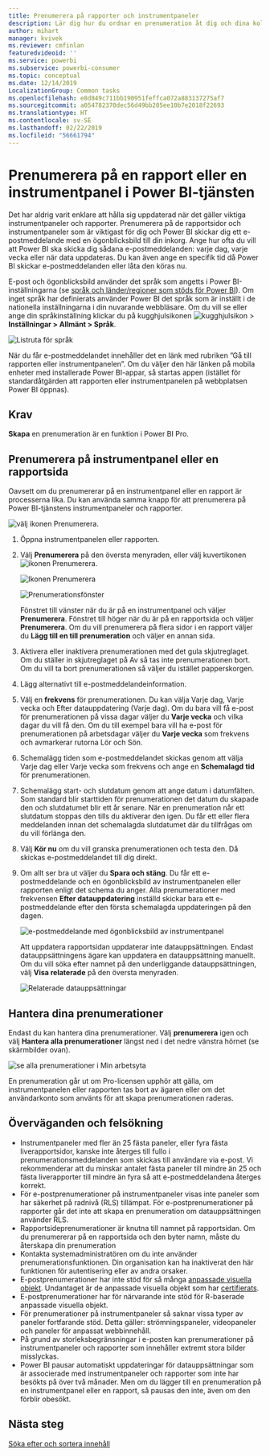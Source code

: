 ```yaml
---
title: Prenumerera på rapporter och instrumentpaneler
description: Lär dig hur du ordnar en prenumeration åt dig och dina kollegor på en ögonblicksbild via e-post av en Power BI-rapport eller instrumentpanel.
author: mihart
manager: kvivek
ms.reviewer: cmfinlan
featuredvideoid: ''
ms.service: powerbi
ms.subservice: powerbi-consumer
ms.topic: conceptual
ms.date: 12/14/2019
LocalizationGroup: Common tasks
ms.openlocfilehash: e8d849c711bb190951feffca072a883137275af7
ms.sourcegitcommit: a054782370dec56d49bb205ee10b7e2018f22693
ms.translationtype: HT
ms.contentlocale: sv-SE
ms.lasthandoff: 02/22/2019
ms.locfileid: "56661794"
---
```

# <a name="subscribe-to-a-report-or-dashboard-in-power-bi-service"></a>Prenumerera på en rapport eller en instrumentpanel i Power BI-tjänsten 
Det har aldrig varit enklare att hålla sig uppdaterad när det gäller viktiga instrumentpaneler och rapporter. Prenumerera på de rapportsidor och instrumentpaneler som är viktigast för dig och Power BI skickar dig ett e-postmeddelande med en ögonblicksbild till din inkorg. Ange hur ofta du vill att Power BI ska skicka dig sådana e-postmeddelanden: varje dag, varje vecka eller när data uppdateras. Du kan även ange en specifik tid då Power BI skickar e-postmeddelanden eller låta den köras nu.  

E-post och ögonblicksbild använder det språk som angetts i Power BI-inställningarna (se [språk och länder/regioner som stöds för Power BI](../supported-languages-countries-regions.md)). Om inget språk har definierats använder Power BI det språk som är inställt i de nationella inställningarna i din nuvarande webbläsare. Om du vill se eller ange din språkinställning klickar du på kugghjulsikonen ![kugghjulsikon](./media/end-user-subscribe/power-bi-settings-icon.png) > **Inställningar > Allmänt > Språk**. 

![Listruta för språk](./media/end-user-subscribe/power-bi-language.png)

När du får e-postmeddelandet innehåller det en länk med rubriken ”Gå till rapporten eller instrumentpanelen”. Om du väljer den här länken på mobila enheter med installerade Power BI-appar, så startas appen (istället för standardåtgärden att rapporten eller instrumentpanelen på webbplatsen Power BI öppnas).


## <a name="requirements"></a>Krav
**Skapa** en prenumeration är en funktion i Power BI Pro.   

## <a name="subscribe-to-a-dashboard-or-a-report-page"></a>Prenumerera på instrumentpanel eller en rapportsida
Oavsett om du prenumererar på en instrumentpanel eller en rapport är processerna lika. Du kan använda samma knapp för att prenumerera på Power BI-tjänstens instrumentpaneler och rapporter.
 
![välj ikonen Prenumerera](./media/end-user-subscribe/power-bi-subscribe-orientation.png).

1. Öppna instrumentpanelen eller rapporten.
2. Välj **Prenumerera** på den översta menyraden, eller välj kuvertikonen ![ikonen Prenumerera](./media/end-user-subscribe/power-bi-icon-envelope.png).
   
   ![Ikonen Prenumerera](./media/end-user-subscribe/power-bi-subscribe-icon.png)

   ![Prenumerationsfönster](./media/end-user-subscribe/power-bi-emails-new.png)
    
    Fönstret till vänster när du är på en instrumentpanel och väljer **Prenumerera**. Fönstret till höger när du är på en rapportsida och väljer **Prenumerera**. Om du vill prenumerera på flera sidor i en rapport väljer du **Lägg till en till prenumeration** och väljer en annan sida. 

4. Aktivera eller inaktivera prenumerationen med det gula skjutreglaget.  Om du ställer in skjutreglaget på Av så tas inte prenumerationen bort. Om du vill ta bort prenumerationen så väljer du istället papperskorgen.

4. Lägg alternativt till e-postmeddelandeinformation. 

5. Välj en **frekvens** för prenumerationen.  Du kan välja Varje dag, Varje vecka och Efter datauppdatering (Varje dag).  Om du bara vill få e-post för prenumerationen på vissa dagar väljer du **Varje vecka** och vilka dagar du vill få den.  Om du till exempel bara vill ha e-post för prenumerationen på arbetsdagar väljer du **Varje vecka** som frekvens och avmarkerar rutorna Lör och Sön.   

6. Schemalägg tiden som e-postmeddelandet skickas genom att välja Varje dag eller Varje vecka som frekvens och ange en **Schemalagd** **tid** för prenumerationen.   

7. Schemalägg start- och slutdatum genom att ange datum i datumfälten. Som standard blir starttiden för prenumerationen det datum du skapade den och slutdatumet blir ett år senare. När en prenumeration når ett slutdatum stoppas den tills du aktiverar den igen.  Du får ett eller flera meddelanden innan det schemalagda slutdatumet där du tillfrågas om du vill förlänga den.     

8. Välj **Kör nu** om du vill granska prenumerationen och testa den.  Då skickas e-postmeddelandet till dig direkt. 

8. Om allt ser bra ut väljer du **Spara och stäng**. Du får ett e-postmeddelande och en ögonblicksbild av instrumentpanelen eller rapporten enligt det schema du anger. Alla prenumerationer med frekvensen **Efter datauppdatering** inställd skickar bara ett e-postmeddelande efter den första schemalagda uppdateringen på den dagen.
   
   ![e-postmeddelande med ögonblicksbild av instrumentpanel](media/end-user-subscribe/power-bi-subscribe-email.png)
   
    Att uppdatera rapportsidan uppdaterar inte datauppsättningen. Endast datauppsättningens ägare kan uppdatera en datauppsättning manuellt. Om du vill söka efter namnet på den underliggande datauppsättningen, välj **Visa relaterade** på den översta menyraden.
   
    ![Relaterade datauppsättningar](./media/end-user-subscribe/power-bi-view-related-screen.png)


## <a name="manage-your-subscriptions"></a>Hantera dina prenumerationer
Endast du kan hantera dina prenumerationer. Välj **prenumerera** igen och välj **Hantera alla prenumerationer** längst ned i det nedre vänstra hörnet (se skärmbilder ovan). 

![se alla prenumerationer i Min arbetsyta](./media/end-user-subscribe/power-bi-manage.png)

En prenumeration går ut om Pro-licensen upphör att gälla, om instrumentpanelen eller rapporten tas bort av ägaren eller om det användarkonto som använts för att skapa prenumerationen raderas.

## <a name="considerations-and-troubleshooting"></a>Överväganden och felsökning
* Instrumentpaneler med fler än 25 fästa paneler, eller fyra fästa liverapportsidor, kanske inte återges till fullo i prenumerationsmeddelanden som skickas till användare via e-post. Vi rekommenderar att du minskar antalet fästa paneler till mindre än 25 och fästa liverapporter till mindre än fyra så att e-postmeddelandena återges korrekt.  
* För e-postprenumerationer på instrumentpaneler visas inte paneler som har säkerhet på radnivå (RLS) tillämpat.  För e-postprenumerationer på rapporter går det inte att skapa en prenumeration om datauppsättningen använder RLS.
* Rapportsideprenumerationer är knutna till namnet på rapportsidan. Om du prenumererar på en rapportsida och den byter namn, måste du återskapa din prenumeration
* Kontakta systemadministratören om du inte använder prenumerationsfunktionen. Din organisation kan ha inaktiverat den här funktionen för autentisering eller av andra orsaker.  
* E-postprenumerationer har inte stöd för så många [anpassade visuella objekt](../power-bi-custom-visuals.md).  Undantaget är de anpassade visuella objekt som har [certifierats](../power-bi-custom-visuals-certified.md).  
* E-postprenumerationer har för närvarande inte stöd för R-baserade anpassade visuella objekt.  
* För prenumerationer på instrumentpaneler så saknar vissa typer av paneler fortfarande stöd.  Detta gäller: strömningspaneler, videopaneler och paneler för anpassat webbinnehåll.     
* På grund av storleksbegränsningar i e-posten kan prenumerationer på instrumentpaneler och rapporter som innehåller extremt stora bilder misslyckas.    
* Power BI pausar automatiskt uppdateringar för datauppsättningar som är associerade med instrumentpaneler och rapporter som inte har besökts på över två månader.  Men om du lägger till en prenumeration på en instrumentpanel eller en rapport, så pausas den inte, även om den förblir obesökt.    

## <a name="next-steps"></a>Nästa steg

[Söka efter och sortera innehåll](end-user-search-sort.md)
